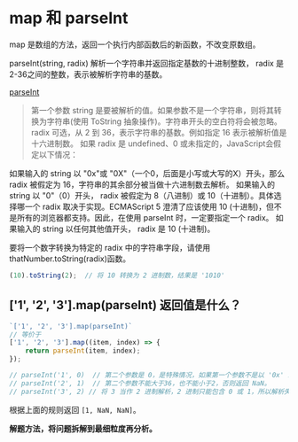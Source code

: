 # map 和 parseInt

map 是数组的方法，返回一个执行内部函数后的新函数，不改变原数组。

parseInt(string, radix)   解析一个字符串并返回指定基数的十进制整数， radix 是2-36之间的整数，表示被解析字符串的基数。

[parseInt](https://developer.mozilla.org/zh-CN/docs/Web/JavaScript/Reference/Global_Objects/parseInt)

> 第一个参数 string 是要被解析的值。如果参数不是一个字符串，则将其转换为字符串(使用 ToString 抽象操作)。字符串开头的空白符将会被忽略。
> radix 可选，从 2 到 36，表示字符串的基数。例如指定 16 表示被解析值是十六进制数。
> 如果 radix 是 undefined、0 或未指定的，JavaScript会假定以下情况：

如果输入的 string 以 "0x"或 "0X"（一个0，后面是小写或大写的X）开头，那么 radix 被假定为 16，字符串的其余部分被当做十六进制数去解析。
如果输入的 string 以 "0"（0）开头， radix 被假定为 8（八进制）或 10（十进制）。具体选择哪一个 radix 取决于实现。ECMAScript 5 澄清了应该使用 10 (十进制)，但不是所有的浏览器都支持。因此，在使用 parseInt 时，一定要指定一个 radix。
如果输入的 string 以任何其他值开头， radix 是 10 (十进制)。

要将一个数字转换为特定的 radix 中的字符串字段，请使用 thatNumber.toString(radix)函数。

```javascript
(10).toString(2);  // 将 10 转换为 2 进制数，结果是 '1010'
```

## ['1', '2', '3'].map(parseInt) 返回值是什么？

```javascript
`['1', '2', '3'].map(parseInt)`
// 等价于
['1', '2', '3'].map((item, index) => {
    return parseInt(item, index);
});

// parseInt('1', 0)  // 第二个参数是 0，是特殊情况，如果第一个参数不是以 '0x' 或 '0X' 开头， 则当作十进制去解析，返回一个10进制，故返回 1。
// parseInt('2', 1)  // 第二个参数不能大于36，也不能小于2，否则返回 NaN。
// parseInt('3', 2) // 将 3 当作 2 进制解析，2 进制只能包含 0 或 1，所以解析失败，返回 NaN。
```

根据上面的规则返回 `[1, NaN, NaN]`。

**解题方法，将问题拆解到最细粒度再分析。**
